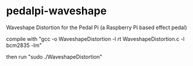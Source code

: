 # pedalpi-waveshape
Waveshape Distortion for the Pedal Pi (a Raspberry Pi based effect pedal)


compile with "gcc -o WaveshapeDistortion -l rt WaveshapeDistortion.c -l bcm2835 -lm"

then run "sudo ./WaveshapeDistortion"
